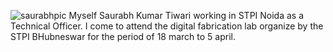 
![saurabhpic](saurabhpic.jpg)
Myself Saurabh Kumar Tiwari working in STPI Noida as a Technical Officer.
I come to attend the digital fabrication lab organize by the STPI BHubneswar for the period of 18 march to 5 april. 